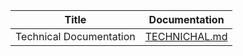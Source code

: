 | Title | Documentation |
|-------|---------------|
| Technical Documentation | [TECHNICHAL.md](https://github.com/TGM-HIT/syt5-gek1051-mobile-application-shopstorm/blob/main/doc/TECHNICHAL.md) |

